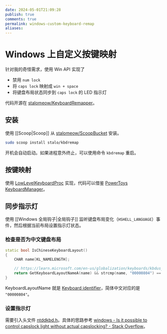 ```yaml
---
date: 2024-05-01T21:09:28
publish: true
comments: true
permalink: windows-custom-keyboard-remap
aliases:
---
```


# Windows 上自定义按键映射

针对我的奇怪需求，使用 Win API 实现了

- 禁用 `num lock`
- 将 `caps lock` 映射成 `win + space`
- 将键盘布局状态同步到 `caps lock` 的 LED 指示灯

代码开源在 [stalomeow/KeyboardRemapper](https://github.com/stalomeow/KeyboardRemapper)。

<!-- more -->

## 安装

使用 [[Scoop|Scoop]] 从 [stalomeow/ScoopBucket](https://github.com/stalomeow/ScoopBucket) 安装。

``` bash
sudo scoop install stalo/kbdremap
```

开机会自动启动。如果进程意外终止，可以使用命令 `kbdremap` 重启。

## 按键映射

使用 [LowLevelKeyboardProc](https://learn.microsoft.com/en-us/previous-versions/windows/desktop/legacy/ms644985(v=vs.85)) 实现，代码可以借鉴 [PowerToys KeyboardManager](https://github.com/microsoft/PowerToys/tree/main/src/modules/keyboardmanager)。

## 同步指示灯

使用 [[Windows 全局钩子|全局钩子]] 监听键盘布局变化（`HSHELL_LANGUAGE`）事件，然后根据当前布局设置指示灯状态。

### 检查是否为中文键盘布局

``` cpp
static bool IsChineseKeyboardLayout()
{
    CHAR name[KL_NAMELENGTH];

    // https://learn.microsoft.com/en-us/globalization/keyboards/kbdus_2
    return GetKeyboardLayoutNameA(name) && strcmp(name, "00000804") == 0;
}
```

KeyboardLayoutName 就是 [Keyboard identifier](https://learn.microsoft.com/en-us/windows-hardware/manufacture/desktop/windows-language-pack-default-values?view=windows-11#keyboard-identifiers)，简体中文对应的是 `"00000804"`。

### 设置指示灯

需要引入头文件 [ntddkbd.h](https://learn.microsoft.com/en-us/windows/win32/api/ntddkbd/)。具体的思路参考 [windows - Is it possible to control capslock light without actual capslocking? - Stack Overflow](https://stackoverflow.com/questions/72679665/is-it-possible-to-control-capslock-light-without-actual-capslocking)。
